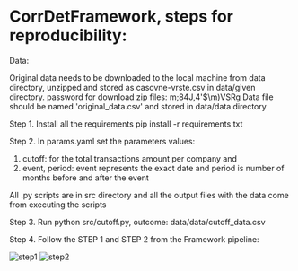 # CorrDetFramework, steps for reproducibility:
 
Data:

Original data needs to be downloaded to the local machine from data directory, unzipped and stored as casovne-vrste.csv in data/given directory. password for download zip files: m;84J,4'$\m)VSRg
Data file should be named 'original_data.csv' and stored in data/data directory

Step 1. Install all the requirements
pip install -r requirements.txt

Step 2. In params.yaml set the parameters values:
1. cutoff: for the total transactions amount per company and 
2. event, period: event represents the exact date and period is number of months before and after the event

All .py scripts are in src directory and all the output files with the data come from executing the scripts

Step 3. Run python src/cutoff.py, outcome: data/data/cutoff_data.csv

Step 4. Follow the STEP 1 and STEP 2 from the Framework pipeline:

![step1](https://user-images.githubusercontent.com/62762528/215510473-7ff91d10-1cea-4f60-a4c6-34ba286f4589.png)
![step2](https://user-images.githubusercontent.com/62762528/215510958-6f39eeec-3ea4-4929-822f-5b246566feb3.png)
